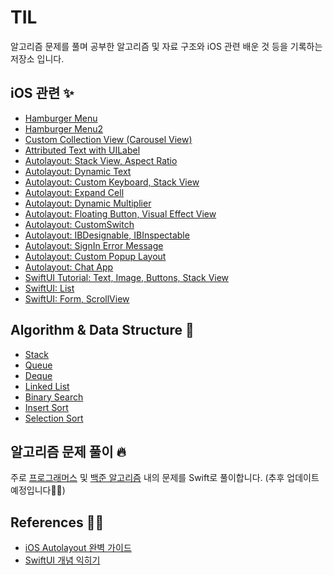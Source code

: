 # TIL

알고리즘 문제를 풀며 공부한 알고리즘 및 자료 구조와 iOS 관련 배운 것 등을 기록하는 저장소 입니다.


## iOS 관련 ✨

- [Hamburger Menu](https://github.com/Be-beee/TIL-2/tree/main/iOS/HamburgerMenu)
- [Hamburger Menu2](https://github.com/Be-beee/TIL-2/tree/main/iOS/HamburgerMenu_2)
- [Custom Collection View (Carousel View)](https://github.com/Be-beee/TIL-2/tree/main/iOS/CollectionView_Custom)
- [Attributed Text with UILabel](https://github.com/Be-beee/TIL-2/tree/main/iOS/AttributedString_Test)
- [Autolayout: Stack View, Aspect Ratio](https://github.com/Be-beee/TIL-2/tree/main/iOS/Calc_StackView)
- [Autolayout: Dynamic Text](https://github.com/Be-beee/TIL-2/tree/main/iOS/Cert_Exam)
- [Autolayout: Custom Keyboard, Stack View](https://github.com/Be-beee/TIL-2/tree/main/iOS/CustomKeyboard)
- [Autolayout: Expand Cell](https://github.com/Be-beee/TIL-2/tree/main/iOS/ExpandCellAtLabel)
- [Autolayout: Dynamic Multiplier](https://github.com/Be-beee/TIL-2/tree/main/iOS/Chart_Multipler)
- [Autolayout: Floating Button, Visual Effect View](https://github.com/Be-beee/TIL-2/tree/main/iOS/FloatingButton)
- [Autolayout: CustomSwitch](https://github.com/Be-beee/TIL-2/tree/main/iOS/CustomSwitch)
- [Autolayout: IBDesignable, IBInspectable](https://github.com/Be-beee/TIL-2/tree/main/iOS/CodeConnectNib)
- [Autolayout: SignIn Error Message](https://github.com/Be-beee/TIL-2/tree/main/iOS/SignInTest)
- [Autolayout: Custom Popup Layout](https://github.com/Be-beee/TIL-2/tree/main/iOS/Popup_Layout)
- [Autolayout: Chat App](https://github.com/Be-beee/TIL-2/tree/main/iOS/Chat_App)
- [SwiftUI Tutorial: Text, Image, Buttons, Stack View](https://github.com/Be-beee/TIL-2/tree/main/SwiftUI/SwiftUI_Test)
- [SwiftUI: List](https://github.com/Be-beee/TIL-2/tree/main/SwiftUI/List)
- [SwiftUI: Form, ScrollView](https://github.com/Be-beee/TIL-2/tree/main/SwiftUI/ScrollView)


## Algorithm & Data Structure 👀

- [Stack](https://github.com/Be-beee/TIL-2/tree/main/Algorithm/Stack)
- [Queue](https://github.com/Be-beee/TIL-2/tree/main/Algorithm/Queue)
- [Deque](https://github.com/Be-beee/TIL-2/tree/main/Algorithm/Deque)
- [Linked List](https://github.com/Be-beee/TIL-2/tree/main/Algorithm/Linked_List)
- [Binary Search](https://github.com/Be-beee/TIL-2/tree/main/Algorithm/Binary_Search)
- [Insert Sort](https://github.com/Be-beee/TIL-2/tree/main/Algorithm/InsertSort)
- [Selection Sort](https://github.com/Be-beee/TIL-2/tree/main/Algorithm/Selection_Sort)


## 알고리즘 문제 풀이 🔥

주로 [프로그래머스](https://programmers.co.kr/learn/challenges) 및 [백준 알고리즘](https://www.acmicpc.net) 내의 문제를 Swift로 풀이합니다.
(추후 업데이트 예정입니다👩‍🔧)


## References 👩‍💻

- [iOS Autolayout 완벽 가이드](https://www.inflearn.com/course/autolayout)
- [SwiftUI 개념 익히기](https://www.inflearn.com/course/SwiftUI-개념-iOS)
